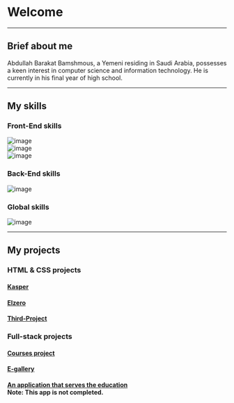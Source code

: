 <h1>Welcome</h1>

<hr>

<div>
<h2>Brief about me</h2>
<p>
Abdullah Barakat Bamshmous, a Yemeni residing in Saudi Arabia, possesses a keen interest in computer science and information technology. He is currently in his final year of high school.
</p>
</div>

<hr>

<div>
<h2>My skills</h2>

<div>
<h3>Front-End skills</h3>

<div>
<img src="https://skillicons.dev/icons?i=html,css,js" alt="image">
</div>

<div>
<img src="https://skillicons.dev/icons?i=sass,ts" alt="image">
</div>

<div>
<img src="https://skillicons.dev/icons?i=vue,nuxt" alt="image">
</div>
</div>

<div>
<h3>Back-End skills</h3>

<img src="https://skillicons.dev/icons?i=py,fastapi,mysql" alt="image">
</div>

<div>
<h3>Global skills</h3>

<img src="https://skillicons.dev/icons?i=github,ai" alt="image">
</div>
</div>

<hr>

<div>
<h2>My projects</h2>

<div>
<h3>HTML & CSS projects</h3>

<h4>
<a href="https://3bdullah330.github.io/Kasper/">Kasper</a>
</h4>
<h4>
<a href="https://3bdullah330.github.io/Elzero">Elzero</a>
</h4>
<h4>
<a href="https://3bdullah330.github.io/Third-Project/">Third-Project</a>
</h4>
</div>

<div>
<h3>Full-stack projects</h3>

<h4>
<a href="https://mkhboys-my.sharepoint.com/personal/s2055744_mkhb_moe_gov_sa/_layouts/15/stream.aspx?id=%2Fpersonal%2Fs2055744%5Fmkhb%5Fmoe%5Fgov%5Fsa%2FDocuments%2F%D9%85%D9%86%D8%B5%D8%A9%20%D8%A7%D9%84%D8%AF%D9%88%D8%B1%D8%A7%D8%AA%20%2D%20Google%20Chrome%201444%2D10%2D14%2006%2D15%2D13%2Emp4&referrer=OneDriveForBusiness&referrerScenario=OpenFile">Courses project</a>
</h4>
<h4>
<a href="https://fascinating-sfogliatella-b33ee8.netlify.app/">E-gallery</a>
</h4>
<h4>
<a href="https://startling-creponne-c10414.netlify.app/">An application that serves the education</a>
<div>Note: This app is not completed.</ي>
</h4>
</div>
</div>
